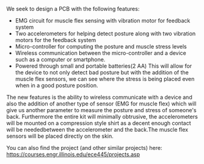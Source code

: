 We seek to design a PCB with the following features:
- EMG circuit for muscle flex sensing with vibration motor for feedback system
- Two accelerometers for helping detect posture along with two vibration motors for the feedback system
- Micro-controller for computing the posture and muscle stress levels
- Wireless communication between the micro-controller and a device such as a computer or smartphone. 
- Powered through small and portable batteries(2 AA)
This will allow for the device to not only detect bad posture but with the addition of the muscle flex sensors, we can see where the stress is being placed even when in a good posture position. 

The new features is the ability to wireless communicate with a device and also the addition of another type of sensor (EMG for muscle flex) which will give us another parameter to measure the posture and stress of someone's back. Furthermore the entire kit will minimally obtrusive, the accelerometers will be mounted on a compression style shirt as a decent enough contact will be neededbetween the accelerometer and the back.The muscle flex sensors will be placed directly on the skin. 

You can also find the project (and other similar projects) here:
https://courses.engr.illinois.edu/ece445/projects.asp
